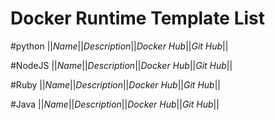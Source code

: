 Docker Runtime Template List
====
#python
||*Name*||*Description*||*Docker Hub*||*Git Hub*||

#NodeJS
||*Name*||*Description*||*Docker Hub*||*Git Hub*||

#Ruby
||*Name*||*Description*||*Docker Hub*||*Git Hub*||

#Java
||*Name*||*Description*||*Docker Hub*||*Git Hub*||
